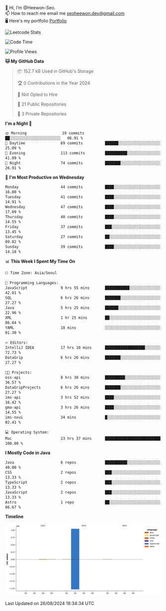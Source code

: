 👋 Hi, I’m @Heewon-Seo.  
📫 How to reach me email me seoheewon.dev@gmail.com   
🖥 Here's my portfolio [Portfolio](https://haileynotes.notion.site/HEEWON-SEO-f98fe97412ee4a6a94fd24fe6832f84c)

![Leetcode Stats](https://leetcode.card.workers.dev/?username=Heewon-Seo)

 <!--START_SECTION:waka-->
![Code Time](http://img.shields.io/badge/Code%20Time-1%2C458%20hrs%2014%20mins-blue)

![Profile Views](http://img.shields.io/badge/Profile%20Views-3-blue)

**🐱 My GitHub Data** 

> 📦 152.7 kB Used in GitHub's Storage 
 > 
> 🏆 0 Contributions in the Year 2024
 > 
> 🚫 Not Opted to Hire
 > 
> 📜 21 Public Repositories 
 > 
> 🔑 3 Private Repositories 
 > 
**I'm a Night 🦉** 

```text
🌞 Morning                19 commits          ██░░░░░░░░░░░░░░░░░░░░░░░   06.91 % 
🌆 Daytime                69 commits          ██████░░░░░░░░░░░░░░░░░░░   25.09 % 
🌃 Evening                113 commits         ██████████░░░░░░░░░░░░░░░   41.09 % 
🌙 Night                  74 commits          ███████░░░░░░░░░░░░░░░░░░   26.91 % 
```
📅 **I'm Most Productive on Wednesday** 

```text
Monday                   44 commits          ████░░░░░░░░░░░░░░░░░░░░░   16.00 % 
Tuesday                  41 commits          ████░░░░░░░░░░░░░░░░░░░░░   14.91 % 
Wednesday                47 commits          ████░░░░░░░░░░░░░░░░░░░░░   17.09 % 
Thursday                 40 commits          ████░░░░░░░░░░░░░░░░░░░░░   14.55 % 
Friday                   37 commits          ███░░░░░░░░░░░░░░░░░░░░░░   13.45 % 
Saturday                 27 commits          ██░░░░░░░░░░░░░░░░░░░░░░░   09.82 % 
Sunday                   39 commits          ████░░░░░░░░░░░░░░░░░░░░░   14.18 % 
```


📊 **This Week I Spent My Time On** 

```text
🕑︎ Time Zone: Asia/Seoul

💬 Programming Languages: 
JavaScript               9 hrs 55 mins       ███████████░░░░░░░░░░░░░░   42.01 % 
SQL                      6 hrs 26 mins       ███████░░░░░░░░░░░░░░░░░░   27.27 % 
Java                     5 hrs 25 mins       ██████░░░░░░░░░░░░░░░░░░░   22.96 % 
XML                      1 hr 25 mins        ██░░░░░░░░░░░░░░░░░░░░░░░   06.04 % 
YAML                     18 mins             ░░░░░░░░░░░░░░░░░░░░░░░░░   01.30 % 

🔥 Editors: 
IntelliJ IDEA            17 hrs 10 mins      ██████████████████░░░░░░░   72.73 % 
DataGrip                 6 hrs 26 mins       ███████░░░░░░░░░░░░░░░░░░   27.27 % 

🐱‍💻 Projects: 
oss-api                  8 hrs 38 mins       █████████░░░░░░░░░░░░░░░░   36.57 % 
DataGripProjects         6 hrs 26 mins       ███████░░░░░░░░░░░░░░░░░░   27.27 % 
ims-api                  3 hrs 52 mins       ████░░░░░░░░░░░░░░░░░░░░░   16.42 % 
gma-api                  3 hrs 26 mins       ████░░░░░░░░░░░░░░░░░░░░░   14.55 % 
ims-nxui                 34 mins             █░░░░░░░░░░░░░░░░░░░░░░░░   02.41 % 

💻 Operating System: 
Mac                      23 hrs 37 mins      █████████████████████████   100.00 % 
```

**I Mostly Code in Java** 

```text
Java                     6 repos             ██████████░░░░░░░░░░░░░░░   40.00 % 
CSS                      2 repos             ███░░░░░░░░░░░░░░░░░░░░░░   13.33 % 
TypeScript               2 repos             ███░░░░░░░░░░░░░░░░░░░░░░   13.33 % 
JavaScript               2 repos             ███░░░░░░░░░░░░░░░░░░░░░░   13.33 % 
Astro                    1 repo              ██░░░░░░░░░░░░░░░░░░░░░░░   06.67 % 
```



**Timeline**

![Lines of Code chart](https://raw.githubusercontent.com/Heewon-Seo/Heewon-Seo/main/assets/bar_graph.png)


 Last Updated on 26/08/2024 18:34:34 UTC
<!--END_SECTION:waka-->


